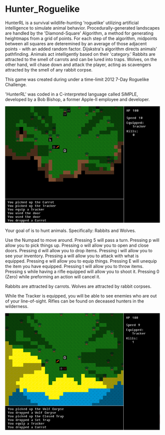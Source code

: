 # Hunter_Roguelike
HunterRL is a survival wildlife-hunting 'roguelike' utilizing artificial intelligence to simulate animal behavior. Procedurally-generated landscapes are handled by the 'Diamond-Square' Algorithm, a method for generating heightmaps from a  grid of points. For each step of the algorithm, midpoints between all squares are deteremined by an average of those adjacent points - with an added random factor. Dijskstra's algorithm directs animals' pathfinding. Animals act intelligently based on their 'category.' Rabbits are attracted to the smell of carrots and can be lured into traps. Wolves, on the other hand, will chase down and attack the player, acting as scavengers attracted by the smell of any rabbit corpse.

This game was created during under a time-limit 2012 7-Day Roguelike Challenge.

'HunterRL' was coded in a C-interpreted language called SiMPLE, developed by a Bob Bishop, a former Apple-II employee and developer.

![Alt text](/Screenshots/HunterRL_3.png?raw=true "Cover")

Your goal of is to hunt animals. 
Specifically: Rabbits and Wolves.

Use the Numpad to move around.
Pressing 5 will pass a turn.
Pressing p will allow you to pick things up.
Pressing o will allow you to open and close doors.
Pressing d will allow you to drop items.
Pressing i will allow you to see your inventory.
Pressing a will allow you to attack with what is equipped.
Pressing e will allow you to equip things.
Pressing E will unequip the item you have equipped.
Pressing t will allow you to throw items.
Pressing s while having a rifle equipped will allow you to shoot it.
Pressing 0 (Zero) while preforming an action will cancel it.

Rabbits are attracted by carrots.
Wolves are attracted by rabbit corpses.

While the Tracker is equipped, you will be able to see enemies who are out of your line-of-sight.
Rifles can be found on deceased hunters in the wilderness.

![Alt text](/Screenshots/HunterRL_2.png?raw=true "Cover")
